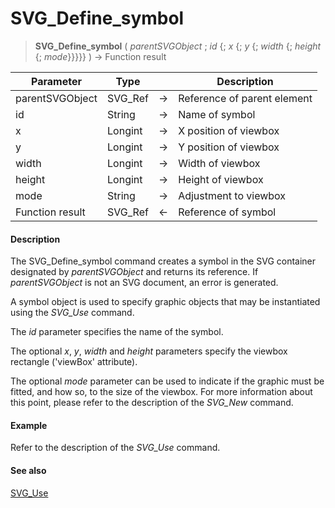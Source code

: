 # SVG_Define_symbol

>**SVG_Define_symbol** ( *parentSVGObject* ; *id* {; *x* {; *y* {; *width* {; *height* {; *mode*}}}}} ) -> Function result

| Parameter | Type |  | Description |
| --- | --- | --- | --- |
| parentSVGObject | SVG_Ref | &#8594; | Reference of parent element |
| id | String | &#8594; | Name of symbol |
| x | Longint | &#8594; | X position of viewbox |
| y | Longint | &#8594; | Y position of viewbox |
| width | Longint | &#8594; | Width of viewbox |
| height | Longint | &#8594; | Height of viewbox |
| mode | String | &#8594; | Adjustment to viewbox |
| Function result | SVG_Ref | &#8592; | Reference of symbol |



#### Description 

The SVG\_Define\_symbol command creates a symbol in the SVG container designated by *parentSVGObject* and returns its reference. If *parentSVGObject* is not an SVG document, an error is generated.

A symbol object is used to specify graphic objects that may be instantiated using the *SVG\_Use* command.

The *id* parameter specifies the name of the symbol.

The optional *x*, *y*, *width* and *height* parameters specify the viewbox rectangle ('viewBox' attribute).

The optional *mode* parameter can be used to indicate if the graphic must be fitted, and how so, to the size of the viewbox. For more information about this point, please refer to the description of the *SVG\_New* command.

#### Example 

Refer to the description of the *SVG\_Use* command.

#### See also 

[SVG\_Use](SVG_Use.md)  